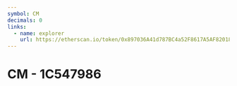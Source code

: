 ```yaml
---
symbol: CM
decimals: 0
links:
  - name: explorer
    url: https://etherscan.io/token/0x897036A41d787BC4a52F8617A5AF820188386f3F
---
```


# CM - 1C547986
